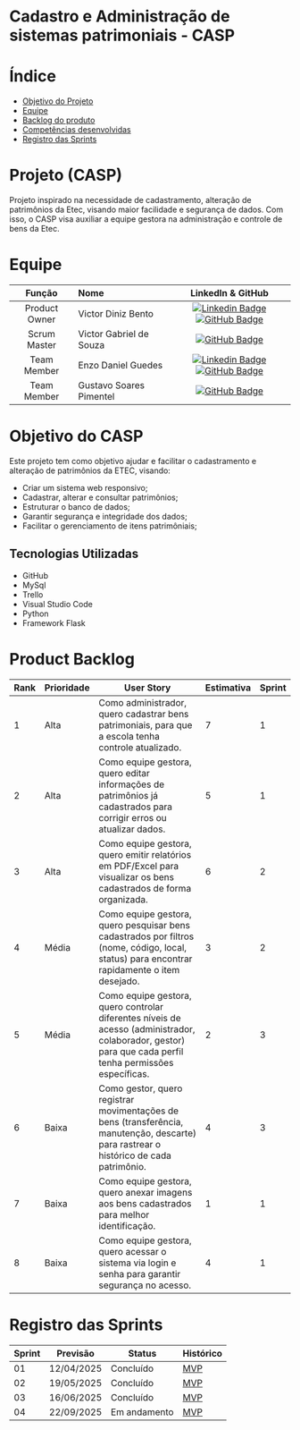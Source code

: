 # Cadastro e Administração de sistemas patrimoniais - CASP
 
# Índice
* [Objetivo do Projeto](#objetivo-do-projeto)
* [Equipe](#Equipe)
* [Backlog do produto](#Product-Backlog)
* [Competências desenvolvidas](#competências-desenvolvidas)
* [Registro das Sprints](#Registro-das-Sprints)


# Projeto (CASP) 
Projeto inspirado na necessidade de cadastramento, alteração de patrimônios da Etec, visando maior facilidade e segurança de dados. Com isso, o CASP visa auxiliar a equipe gestora na administração e controle de bens da Etec.


# Equipe
|    Função     | Nome                                  |                                                                                                                                                      LinkedIn & GitHub                                                                                                                                                      |
| :-----------: | :------------------------------------ | :-------------------------------------------------------------------------------------------------------------------------------------------------------------------------------------------------------------------------------------------------------------------------------------------------------------------------: |
| Product Owner |   Victor Diniz Bento      |     [![Linkedin Badge](https://img.shields.io/badge/Linkedin-blue?style=flat-square&logo=Linkedin&logoColor=white)](https://www.linkedin.com/in/victor-diniz-bento-674026314/) [![GitHub Badge](https://img.shields.io/badge/GitHub-111217?style=flat-square&logo=github&logoColor=white)](https://github.com/VictorDnzb)              |
| Scrum Master  | Victor Gabriel de Souza |      [![GitHub Badge](https://img.shields.io/badge/GitHub-111217?style=flat-square&logo=github&logoColor=white)](https://github.com/VicGabriel25)     |
| Team Member   | Enzo Daniel Guedes |         [![Linkedin Badge](https://img.shields.io/badge/Linkedin-blue?style=flat-square&logo=Linkedin&logoColor=white)](https://www.linkedin.com/in/enzo-silva-782349353?) [![GitHub Badge](https://img.shields.io/badge/GitHub-111217?style=flat-square&logo=github&logoColor=white)](https://github.com/Enzo-Dan)        |
|  Team Member  | Gustavo Soares Pimentel |         [![GitHub Badge](https://img.shields.io/badge/GitHub-111217?style=flat-square&logo=github&logoColor=white)](https://github.com/GustavoS-07)        |



# Objetivo do CASP
Este projeto tem como objetivo ajudar e facilitar o cadastramento e alteração de patrimônios da ETEC, visando:
* Criar um sistema web responsivo;
* Cadastrar, alterar e consultar patrimônios;
* Estruturar o banco de dados;
* Garantir segurança e integridade dos dados;
* Facilitar o gerenciamento de itens patrimôniais;


## Tecnologias Utilizadas

* GitHub
* MySql
* Trello
* Visual Studio Code
* Python
* Framework Flask


# Product Backlog

| Rank | Prioridade | User Story                                                                                                                                              | Estimativa | Sprint |
|------|------------|---------------------------------------------------------------------------------------------------------------------------------------------------------|------------|--------|
| 1    | Alta       | Como administrador, quero cadastrar bens patrimoniais, para que a escola tenha controle atualizado.                                                      | 7          | 1      |
| 2    | Alta       | Como equipe gestora, quero editar informações de patrimônios já cadastrados para corrigir erros ou atualizar dados.                                      | 5          | 1      |
| 3    | Alta       | Como equipe gestora, quero emitir relatórios em PDF/Excel para visualizar os bens cadastrados de forma organizada.                                       | 6          | 2      |
| 4    | Média      | Como equipe gestora, quero pesquisar bens cadastrados por filtros (nome, código, local, status) para encontrar rapidamente o item desejado.              | 3          | 2      |
| 5    | Média      | Como equipe gestora, quero controlar diferentes níveis de acesso (administrador, colaborador, gestor) para que cada perfil tenha permissões específicas. | 2          | 3      |
| 6    | Baixa      | Como gestor, quero registrar movimentações de bens (transferência, manutenção, descarte) para rastrear o histórico de cada patrimônio.                   | 4          | 3      |
| 7    | Baixa      | Como equipe gestora, quero anexar imagens aos bens cadastrados para melhor identificação.                                                                | 1          | 1      |
| 8    | Baixa      | Como equipe gestora, quero acessar o sistema via login e senha para garantir segurança no acesso.                                                        | 4          | 1      |





  
# Registro das Sprints

| Sprint            | Previsão   | Status   | Histórico |
|-------------------|------------|----------|-----------|
| 01                | 12/04/2025 | Concluído| [MVP](CASP/CASP/MVP/sp1.md)  |
| 02                | 19/05/2025 | Concluído| [MVP](CASP/CASP/MVP/sp2.md)  |
| 03                | 16/06/2025 | Concluído| [MVP](CASP/CASP/MVP/sp3.md)  |
| 04                | 22/09/2025 | Em andamento | [MVP](CASP/CASP/MVP/sp4.md)  |

